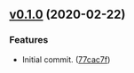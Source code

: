 <a name="v0.1.0"></a>
## [v0.1.0](https://github.com/alexseitsinger/react-text-components/compare/77cac7f62843a260833fa75ade79434ee05ad6cc...v0.1.0) (2020-02-22)

### Features
- Initial commit. ([77cac7f](https://github.com/alexseitsinger/react-text-components/commit/77cac7f62843a260833fa75ade79434ee05ad6cc))


